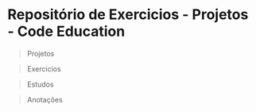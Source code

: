 Repositório de Exercicios - Projetos - Code Education
==========================================================

> Projetos

> Exercicios 

> Estudos

> Anotações


